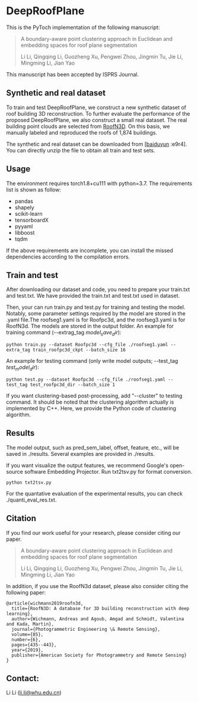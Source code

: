   # DeepRoofPlane
This is the PyToch implementation of the following manuscript:
> A boundary-aware point clustering approach in Euclidean and embedding spaces for roof plane segmentation
>
> Li Li, Qingqing Li, Guozheng Xu, Pengwei Zhou, Jingmin Tu, Jie Li, Mingming Li, Jian Yao
>
This manuscript has been accepted by ISPRS Journal.

## Synthetic and real dataset

To train and test DeepRoofPlane, we construct a new synthetic dataset of roof building 3D reconstruction. To further evaluate the performance of the proposed DeepRoofPlane, we also construct a small real dataset. 
The real building point clouds are selected from [RoofN3D](https://github.com/sarthakTUM/roofn3d).
On this basis, we manually labeled and reproduced the roofs of 1,874 buildings.

The synthetic and real dataset can be downloaded from [[baiduyun](https://pan.baidu.com/s/14nS9D2XMhj-UpsSCXL5-4w?pwd=e9r4) :e9r4]. 
You can directly unzip the file to obtain all train and test sets. 


 
## Usage
The environment requires torch1.8+cu111 with python=3.7. The requirements list is shown as follow:
- pandas
- shapely
- scikit-learn
- tensorboardX
- pyyaml
- libboost
- tqdm

If the above requirements are incomplete, you can install the missed dependencies according to the compilation errors.

## Train and test
After downloading our dataset and code, you need to prepare your train.txt and test.txt.
We have provided the train.txt and test.txt used in dataset.

Then, your can run train.py and test.py for training and testing the model. Notably, some parameter settings required by the model are stored in the .yaml file.The roofseg1.yaml is for Roofpc3d, and the roofseg3.yaml is for RoofN3d. The models are stored in the output folder.
An example for training command (--extrag_tag $model_save_dir$):
```shell script
python train.py --dataset Roofpc3d --cfg_file ./roofseg1.yaml --extra_tag train_roofpc3d_ckpt --batch_size 16
``` 
An example for testing command (only write model outputs; --test_tag $test_model_dir$):
```shell script
python test.py --dataset Roofpc3d --cfg_file ./roofseg1.yaml --test_tag test_roofpc3d_dir --batch_size 1
```
If you want clustering-based post-processing, add "--cluster" to testing command. It should be noted that the clustering algorithm actually is implemented by C++. Here, we provide the Python code of clustering algorithm.



## Results
The model output, such as pred_sem_label, offset, feature, etc., will be saved in ./results.
Several examples are provided in ./results.

If you want visualize the output features, we recommend Google's open-source software Embedding Projector. Run txt2tsv.py for format conversion.
```shell script
python txt2tsv.py
```
For the quantative evaluation of the experimental results, you can check ./quanti_eval_res.txt.



## Citation

If you find our work useful for your research, please consider citing our paper.
> A boundary-aware point clustering approach in Euclidean and embedding spaces for roof plane segmentation
>
> Li Li, Qingqing Li, Guozheng Xu, Pengwei Zhou, Jingmin Tu, Jie Li, Mingming Li, Jian Yao

In addition, if you use the RoofN3d dataset, please also consider citing the following paper:

```shell script
@article{wichmann2019roofn3d,
  title={RoofN3D: A database for 3D building reconstruction with deep learning},
  author={Wichmann, Andreas and Agoub, Amgad and Schmidt, Valentina and Kada, Martin},
  journal={Photogrammetric Engineering \& Remote Sensing},
  volume={85},
  number={6},
  pages={435--443},
  year={2019},
  publisher={American Society for Photogrammetry and Remote Sensing}
}
``` 

## Contact:
Li Li (li.li@whu.edu.cn)